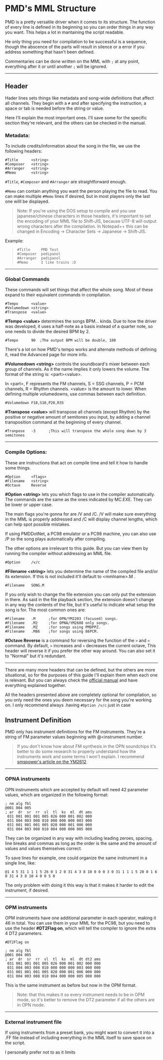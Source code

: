 # PMD's MML Structure

PMD is a pretty versatile driver when it comes to its structure. The function of every line is defined in its beginning so you can order things in any way you want. This helps a lot in mantaining the script readable.

He only thing you need for compilation to be successful is a sequence, though the abscence of the parts will result in silence or a error if you address something that hasn't been defined.

Commentaries can be done written on the MML with  `;` at any point, everything after it or until another `;` will be ignored.

---

## Header

Hader lines sets things like metadata and song-wide definitions that affect all channels. They  begin with a `#` and after specifying the instruction, a space or tab is needed before the string or value.

Here I'll explain the most important ones. I'll save some for the specific section they're relevant, and the others can be checked in the manual.

### Metadata:

To include credits/information about the song in the file, we use the following headers:
```
#Title		<string>
#Composer	<string>
#Arranger	<string>
#Memo		<string>
```
`#Title`, `#Composer` and `#Arranger` are straightforward enough.

`#Memo` can contain anything you want the person playing the file to read. You can make multiple `#Memo` lines if desired, but in most players only the last one willl be displayed.

>Note: If you're using the DOS setup to compile and you use japanese/chinese characters in those headers, it's important to set the encoding of your MML file to Shift-JIS, because UTF-8 will output wrong characters after the compilation. In Notepad++ this can be changed in Encoding -> Character Sets -> Japanese -> Shift-JIS.

Example:
>```
>#Title		PMD Test
>#Composer	pedipanol
>#Arranger	pedipanol
>#Memo		I like trains :D
>```

---

### Global Commands

These commands will set things that affect the whole song. Most of these expand to their equivalent commands in compilation.
```
#Tempo		<value>
#Volumedown	<string>
#Transpose	<value>
```

**\#Tempo \<value>** determines the songs BPM... kinda. Due to how the driver was developed, it uses a half-note as a basis instead of a quarter note, so one needs to divide the desired BPM by 2.

```
#Tempo      90  ;The output BPM will be double, 180
```

There's a lot on how PMD's tempo works and alternate methods of defining it, read the Advanced page for more info.

**\#Volumedown \<string>** controls the soundboard's mixer between each group of channels. As it the name implies it only lowers the volume. The format of the string is: \<part>\<value>.

In \<part>, F represents the FM channels, S = SSG channels, P = PCM channels, R = Rhythm channels. \<value> is the amount to lower. When defining multiple volumedowns, use commas between each definition.
```
#Volumedown	F18,S10,P20,R35
```

**\#Transpose \<value>** will transpose all channels (except Rhythm) by the positive or negative amount of semitones you input, by adding a channel transposition command at the beginning of every channel.
```
#Tranpose	-3		;This will transpose the whole song down by 3 semitones
```

---

### Compile Options:
These are instructions that act on compile time and tell it how to handle some things.
```
#Option		<flags>
#Filename	<string>
#Octave		Reverse
```
**\#Option \<string>** lets you which flags to use in the compiler automatically. The commands are the same as the ones indicated by MC.EXE. They can be lower or upper case.

The main flags  you're gonna  for are /V and /C. /V will make sure everything in the MML is properly addressed and /C will display channel lengths, which can help spot possible mistakes.

If using PMDDotNet, a PC98 emulator or a PC98 machine, you can also use /P so the song plays automatically after compiling.

The other options are irrelevant to this guide. But you can view them by running the compiler without addressing an MML file.

```
#Option		/v/c
```

**\#Filename \<string>** lets you determine the name of the compiled file and/or its extension. If this is not included it'll default to \<mmlname>.M .

```
#Filename	SONG.M
```
If you only wish to change the file extension you can only put the extension in there. As said in the file playback section, the extension doesn't change in any way the contents of the file, but it's useful to indicate what setup the song is for. The most common ones are:
```
#Filename	.M		;for OPN/YM2203 (focused) songs.
#Filename	.M2		;for OPNA/YM2608 only songs.
#Filename	.MZ		;for songs using PMDPPZ.
#Filename	.M86	;for songs using 86PCM.
```
**\#Octave Reverse** is a command for reversing the function of the `>` and `<` command. By default, `>` increases and `<` decreases the current octave, This header will reverse it if you prefer the other way around. You can also set it to "Normal" but it's redundant.

---

There are many more headers that can be defined, but the others are more situational, so for the purposes of this guide I'll explain them when each one is relevant. But you can always check the [official manual](https://pigu-a.github.io/pmddocs/pmdmml.htm) and have everything explained together.

All the headers presented above are completely optional for compilation, so you only need the ones you deem necessary for the song you're working on. I only recommend always .having `#Option /v/c` just in case

## Instrument Definition

PMD only has instrument definitions for the FM instruments. They're a string of FM parameter values  beginning with @\<instrument number.

>If you don't know how about FM synthesis in the OPN soundchips it's better to do some research to properly understand how the instruments work and some terms I won't explain. I recommend [smspower's article on the YM2612](https://www.smspower.org/maxim/Documents/YM2612).

---

### OPNA instruments
OPN instruments which are accepted by default will need 42 parameter values, which are organized in the following format:

```
; nm alg fbl
@001 004 005
; ar  dr  sr  rr  sl  tl  ks  ml  dt ams
 031 001 001 001 005 026 000 001 002 000
 031 004 003 008 010 000 000 000 003 000
 031 001 001 001 005 020 000 001 006 000
 031 004 003 008 010 004 000 000 005 000
```

They can be organized in any way with including leading zeroes, spacing, line breaks and commas as long as the order is the same and the amount of values and values themselves correct.

To save lines for example, one could organize the same instrument in a single line, like:
```
@1 4 5 31 1 1 1 5 26 0 1 2 0 31 4 3 8 10 0 0 0 3 0 31 1 1 1 5 20 0 1 6 0 31 4 3 8 10 4 0 0 5 0
```
The only problem with doing it this way is that it makes it harder to edit the instrument, if desired.

---

### OPM instruments

OPM instruments have one additional parameter in each operator, making it 46 in total. You can use them in your MML for the PC98, but you need to use the header **\#DT2Flag	on**, which will tell the compiler to ignore the extra 4 DT2 parameters.
```
#DT2Flag on

; nm alg fbl
@001 004 005
; ar  dr  sr  rr  sl  tl  ks  ml  dt dt2 ams
 031 001 001 001 005 026 000 001 002 000 000
 031 004 003 008 010 000 000 000 003 000 000
 031 001 001 001 005 020 000 001 006 000 000
 031 004 003 008 010 004 000 000 005 000 000
```
This is the same instrument as before but now in the OPM format.
>Note: that this makes it so every instrument needs to be in OPM mode, so it's better to remove the DT2 parameter if all the others are in OPN mode.

---

### External instrument file
If using instruments from a preset bank, you might want to convert it into a .FF file instead of including everything in the MML itself to save space on the script.



I personally prefer not to as it limits 